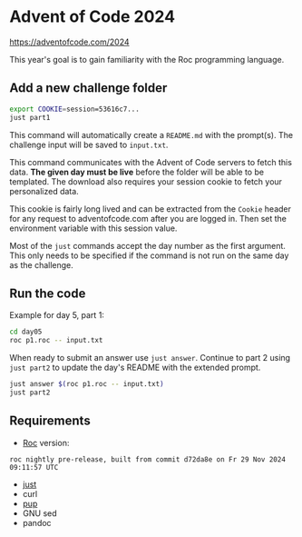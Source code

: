 # Advent of Code 2024

https://adventofcode.com/2024

This year's goal is to gain familiarity with the Roc programming language.

## Add a new challenge folder

```sh
export COOKIE=session=53616c7...
just part1
```

This command will automatically create a `README.md` with the prompt(s). 
The challenge input will be saved to `input.txt`.

This command communicates with the Advent of Code servers to fetch this data.
**The given day must be live** before the folder will be able to be templated.
The download also requires your session cookie to fetch your personalized data.

This cookie is fairly long lived and can be extracted from the `Cookie` header
for any request to adventofcode.com after you are logged in. Then set the
environment variable with this session value.

Most of the `just` commands accept the day number as the first argument. This
only needs to be specified if the command is not run on the same day as the
challenge.

## Run the code

Example for day 5, part 1:

```sh
cd day05
roc p1.roc -- input.txt
```

When ready to submit an answer use `just answer`. Continue to part 2 using `just
part2` to update the day's README with the extended prompt.

```sh
just answer $(roc p1.roc -- input.txt)
just part2
```


## Requirements
* [Roc](https://roc-lang.org/) version:
```
roc nightly pre-release, built from commit d72da8e on Fr 29 Nov 2024 09:11:57 UTC
```
* [just](https://github.com/casey/just)
* curl
* [pup](https://github.com/ericchiang/pup)
* GNU sed
* pandoc

